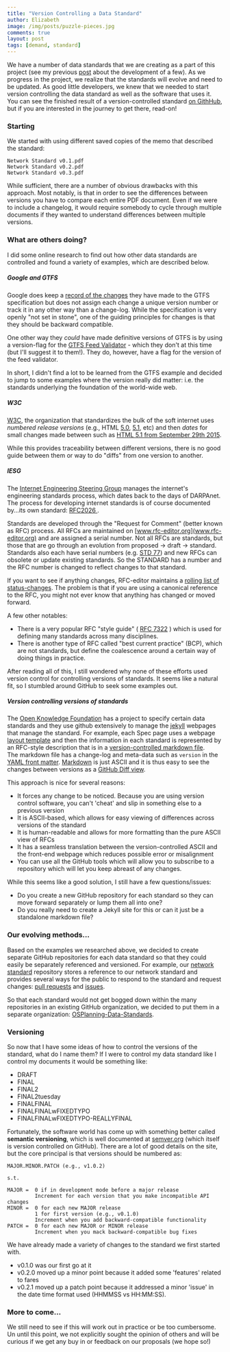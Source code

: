 ```yaml
---
title: "Version Controlling a Data Standard"
author: Elizabeth
image: /img/posts/puzzle-pieces.jpg
comments: true
layout: post
tags: [demand, standard]
---
```



We have a number of data standards that we are creating as a part of this project (see my previous 
[post](http://fast-trips.mtc.ca.gov/2015/08/21/standard-deviation/) about the development of a few).  As 
we progress in the project, we realize that the standards will evolve and need to be updated.  As good little developers, 
we knew that we needed to start version controlling the data standard as well as the software 
that uses it.  You can see the finished result of a version-controlled standard [on GithHub](https://github.com/osplanning-data-standards/GTFS-PLUS), 
but if you are interested in the journey to get there, read-on!

### Starting 
We started with using different saved copies of the memo that described the standard:

    Network Standard v0.1.pdf
    Network Standard v0.2.pdf
    Network Standard v0.3.pdf
    
While sufficient, there are a number of obvious drawbacks with this approach.  Most notably, 
is that in order to see the differences between versions you have to compare each entire PDF 
document.  Even if we were to include a changelog, it would require somebody to cycle through 
multiple documents if they wanted to understand differences between multiple versions.  

### What are others doing?
I did some online research to find out how other data standards are controlled and found 
a variety of examples, which are described below.

##### Google and GTFS

Google does keep a [record of the changes](https://developers.google.com/transit/gtfs/changes) 
they have made to the GTFS specification but does not assign each change a unique version number 
or track it in any other way than a change-log.  While the specification is very openly "not 
set in stone", one of the guiding principles for changes is that they should be backward compatible.  

<!--break-->

One other way they *could* have made definitive versions of GTFS is by using a version-flag for 
the [GTFS Feed Validator](https://github.com/google/transitfeed/wiki/FeedValidator) - which they 
don't at this time (but I'll suggest it to them!).  They do, however, have a flag for the version 
of the feed validator.

In short, I didn't find a lot to be learned from the GTFS example and decided to jump to 
some examples where the version really did matter: i.e. the standards underlying the foundation 
of the world-wide web.

##### W3C

[W3C](www.w3.org), the organization that standardizes the bulk of the soft internet uses *numbered 
release versions* (e.g., HTML [5.0](http://www.w3.org/TR/html5/), [5.1](http://www.w3.org/TR/html51/), 
etc) and then *dates* for small changes made between such as [HTML 5.1 from September 29th 
2015](http://www.w3.org/TR/2015/WD-html51-20150929/).  

While this provides traceability between different versions, there is no good guide between 
them or way to do "diffs" from one version to another.  

##### IESG

The [Internet Engineering Steering Group](http://www.ietf/iesg) manages the internet's engineering
standards process, which dates back to the days of DARPAnet.  The process for developing 
internet standards is of course documented by...its own standard: [ RFC2026 ](https://www.ietf.org/rfc/rfc2026.txt). 

Standards are developed through the "Request for Comment" (better known as RFC) process.  All 
RFCs are maintained on [www.rfc-editor.org](www.rfc-editor.org) and are assigned a serial number. 
 Not all RFCs are standards, but those that are go through an evolution from proposed -> draft 
-> standard.  Standards also each have serial numbers (e.g. [STD 77](http://www.rfc-editor.org/info/std77)) 
and new RFCs can obsolete or update existing standards.  So the STANDARD has a number and the RFC number
is changed to reflect changes to that standard.

If you want to see if anything changes, RFC-editor maintains a [rolling list of status-changes](https://www.rfc-editor.org/status_changes.php).
The problem is that if you are using a canonical reference to the RFC, you might not ever know 
that anything has changed or moved forward.


A few other notables:

 *  There is a very popular RFC "style guide" ( [RFC 7322](https://www.rfc-editor.org/rfc/rfc7322.txt) ) 
which is used for defining many standards across many disciplines.
 *  There is another type of RFC called "best current practice" (BCP), which are not standards, 
but define the coalescence around a certain way of doing things in practice.

After reading all of this, I still wondered why none of these efforts used version control 
for controlling versions of standards. It seems like a natural fit, so I stumbled around GitHub 
to seek some examples out.

##### Version controlling versions of standards

The [Open Knowledge Foundation](https://okfn.org) has a project to specify certain data standards and they use 
github extensively to manage the [jekyll](http://jekyllrb.com/) webpages that manage the standard.  For example, 
each Spec page uses a webpage [layout template](https://github.com/dataprotocols/dataprotocols/blob/gh-pages/_layouts/spec.html) 
and then the information in each standard is represented by an RFC-style description that 
is in a [version-controlled markdown file](https://github.com/dataprotocols/dataprotocols/blob/gh-pages/data-packages/index.md).  
The markdown file has a change-log and meta-data such as `version` in the 
[YAML front matter](http://jekyllrb.com/docs/frontmatter/).  [Markdown](https://help.github.com/articles/markdown-basics/) 
is just ASCII and it is thus easy to see the changes between versions as a [GitHub Diff view](https://github.com/dataprotocols/dataprotocols/commit/e1500a06d971c311b4ad743a0604624d05ddaba3#diff-e7271c46c4299b50c58fbc0b7da3f495).

This approach is nice for several reasons:

 *  It forces any change to be noticed.  Because you are using version control software, you 
 can't 'cheat' and slip in something else to a previous version
 *  It is ASCII-based, which allows for easy viewing of differences across versions of the standard
 *  It is human-readable and allows for more formatting than the pure ASCII view of RFCs
 *  It has a seamless translation between the version-controlled ASCII and the front-end webpage which reduces possible error or misalignment
 *  You can use all the GitHub tools which will allow you to subscribe to a repository which will 
 let you keep abreast of any changes.
 
 While this seems like a good solution, I still have a few questions/issues:
 
 *  Do you create a new GitHub repository for each standard so they can move forward separately 
 or lump them all into one?  
 *  Do you really need to create a Jekyll site for this or can it just be a standalone markdown file?


### Our evolving methods...

Based on the examples we researched above, we decided to create separate GitHub repositories 
for each data standard so that they could easily be separately referenced and versioned.  For example, our [network standard](https://github.com/osplanning-data-standards/GTFS-PLUS) 
repository stores a reference to our network standard and provides several ways 
for the public to respond to the standard and request changes: [pull requests](https://github.com/osplanning-data-standards/GTFS-PLUS/pulls) 
and [issues](https://github.com/osplanning-data-standards/GTFS-PLUS/issues).

So that each standard would not get bogged down within the many repositories in an existing GitHub 
organization, we decided to put them in a separate organization: [OSPlanning-Data-Standards](https://github.com/osplanning-data-standards). 

### Versioning

So now that I have some ideas of how to control the versions of the standard, what do I name them?  If I were 
to control my data standard like I control my documents it would be something like:

 *  DRAFT
 *  FINAL
 *  FINAL2
 *  FINAL2tuesday
 *  FINALFINAL
 *  FINALFINALwFIXEDTYPO
 *  FINALFINALwFIXEDTYPO-REALLYFINAL
 
Fortunately, the software world has come up with something better called **semantic versioning**, 
which is well documented at [semver.org](http://semver.org) (which itself is version controlled 
on GitHub).  There are a lot of good details on the site, but the core principal is that versions 
should be numbered as:

    MAJOR.MINOR.PATCH (e.g., v1.0.2)
    
    s.t.
    
    MAJOR =  0 if in development mode before a major release
             Increment for each version that you make incompatible API changes
    MINOR =  0 for each new MAJOR release
             1 for first version (e.g., v0.1.0)
             Increment when you add backward-compatible functionality
    PATCH =  0 for each new MAJOR or MINOR release
             Increment when you mack backward-compatible bug fixes
             
We have already made a variety of changes to the standard we first started with.  

 *  v0.1.0 was our first go at it
 *  v0.2.0 moved up a minor point because it added some 'features' related to fares
 *  v0.2.1 moved up a patch point because it addressed a minor 'issue' in the date time format used (HHMMSS vs HH:MM:SS).

### More to come...

We still need to see if this will work out in practice or be too cumbersome.  Un until this 
point, we not explicitly sought the opinion of others and will be curious if we get any 
buy in or feedback on our proposals (we hope so!)  
